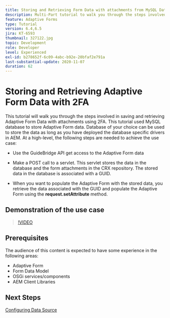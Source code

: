 ```yaml
---
title: Storing and Retrieving Form Data with attachments from MySQL Database
description: Multi-Part tutorial to walk you through the steps involved in storing and retrieving form data with attachments
feature: Adaptive Forms
type: Tutorial
version: 6.4,6.5
jira: KT-6593
thumbnail: 327122.jpg
topic: Development
role: Developer
level: Experienced
exl-id: b278652f-6c09-4abc-b92e-20bfaf2e791a
last-substantial-update: 2020-11-07
duration: 62
---
```

# Storing and Retrieving Adaptive Form Data with 2FA

This tutorial will walk you through the steps involved in saving and retrieving Adaptive Form Data with attachments using 2FA. This tutorial used MySQL database to store Adaptive Form data. Database of your choice can be used to store the data as long as you have deployed the database specific drivers in AEM. At a high-level, the following steps are needed to achieve the use case:

* Use the GuideBridge API get access to the Adaptive Form data

* Make a POST call to a servlet. This servlet stores the data in the database and the form attachments in the CRX repository. The stored data in the database is associated with a GUID.

* When you want to populate the Adaptive Form with the stored data, you retrieve the data associated with the GUID and populate the Adaptive Form using the **request.setAttribute** method.

## Demonstration of the use case

>[!VIDEO](https://video.tv.adobe.com/v/327122?quality=12&learn=on)

## Prerequisites

The audience of this content is expected to have some experience in the following areas:

* Adaptive Form
* Form Data Model
* OSGi services/components
* AEM Client Libraries


## Next Steps

[Configuring Data Source](./configure-data-source.md)